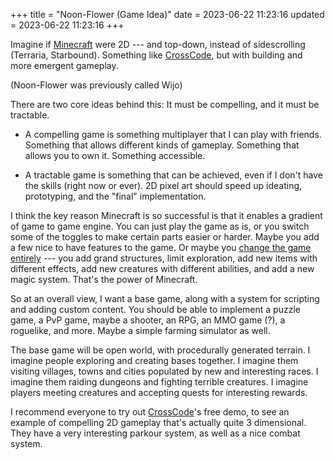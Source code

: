 +++
title = "Noon-Flower (Game Idea)"
date = 2023-06-22 11:23:16
updated = 2023-06-22 11:23:16
+++

Imagine if [Minecraft](https://www.minecraft.net/en-us)
were 2D --- and top-down,
instead of sidescrolling (Terraria, Starbound).
Something like [CrossCode](http://cross-code.com/en/home),
but with building and more emergent gameplay.

(Noon-Flower was previously called Wijo)

There are two core ideas behind this:
It must be compelling, and it must be tractable.

- A compelling game is something multiplayer
that I can play with friends.
Something that allows different kinds of gameplay.
Something that allows you to own it.
Something accessible.

- A tractable game is something that can be achieved,
even if I don't have the skills (right now or ever).
2D pixel art should speed up ideating, prototyping,
and the "final" implementation.

I think the key reason Minecraft is so successful
is that it enables a gradient of game to game engine.
You can just play the game as is,
or you switch some of the toggles
to make certain parts easier or harder.
Maybe you add a few nice to have features to the game.
Or maybe you [change the game entirely](https://ctmrepository.com/index.php?action=viewMap&id=469)
--- you add grand structures, limit exploration,
add new items with different effects,
add new creatures with different abilities,
and add a new magic system.
That's the power of Minecraft.

So at an overall view, I want a base game,
along with a system for scripting and adding custom content.
You should be able to implement a puzzle game, a PvP game,
maybe a shooter, an RPG, an MMO game (?), a roguelike, and more.
Maybe a simple farming simulator as well.

The base game will be open world,
with procedurally generated terrain.
I imagine people exploring and creating bases together.
I imagine them visiting villages, towns and cities
populated by new and interesting races.
I imagine them raiding dungeons
and fighting terrible creatures.
I imagine players meeting creatures and
accepting quests for interesting rewards.

I recommend everyone to try out
[CrossCode](http://cross-code.com/en/home)'s free demo,
to see an example of compelling 2D gameplay
that's actually quite 3 dimensional.
They have a very interesting parkour system,
as well as a nice combat system.
